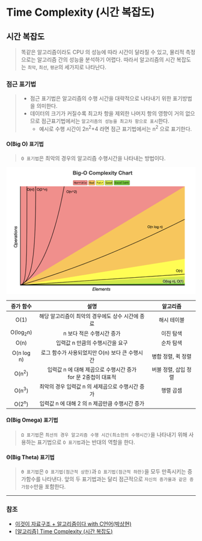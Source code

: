 # Time Complexity (시간 복잡도)

## 시간 복잡도
> 똑같은 알고리즘이라도 CPU 의 성능에 따라 시간이 달라질 수 있고, 물리적 측정으로는 알고리즘 간의 성능을 분석하기 어렵다.
> 따라서 알고리즘의 시간 복잡도는 `최악`, `최선`, `평균`의 세가지로 나타난다.

### 점근 표기법
> * 점근 표기법은 알고리즘의 수행 시간을 대략적으로 나타내기 위한 표기방법을 의미한다.
> * 데이터의 크기가 커질수록 최고차 항을 제외한 나머지 항의 영향이 거의 없으므로 점근표기법에서는 `알고리즘의 성능을 최고차 항으로 표시`한다.
>    * 예시로 수행 시간이 2n<sup>2</sup>+4 라면 점근 표기법에서는 n<sup>2</sup> 으로 표기한다.

#### O(Big O) 표기법
> `O 표기법`은 최악의 경우의 알고리즘 수행시간을 나타내는 방법이다.

![Time_Complexity_1.png](image%2FTime_Complextiy%2FTime_Complexity_1.png)

|        증가 함수        |                     설명                     |     알고리즘     |
|:-------------------:|:------------------------------------------:|:------------:|
|        O(1)         |        해당 알고리즘이 최악의 경우에도 상수 시간에 종료         |    해시 테이블    |
| O(log<sub>2</sub>n) |              n 보다 적은 수행시간 증가               |    이진 탐색     |
|        O(n)         |             입력값 n 만큼의 수행시간을 요구             |    순차 탐색     |
|     O(n log n)      |        로그 함수가 사용되었지만 O(n) 보다 큰 수행시간        | 병합 정렬, 퀵 정렬  |
|  O(n<sup>2</sup>)   | 입력값 n 에 대해 제곱으로 수행시간 증가<br/>for 문 2중첩이 대표적 | 버블 정렬, 삽입 정렬 |
|  O(n<sup>3</sup>)   |        최악의 경우 입력값 n 의 세제곱으로 수행시간 증가        |    행렬 곱셈     |
|  O(2<sup>n</sup>)   |       입력값 n 에 대해 2 의 n 제곱만큼 수행시간 증가        ||

#### Ω(Big Omega) 표기법
> `Ω 표기법`은 `최선의 경우 알고리즘 수행 시간(최소한의 수행시간)`을 나타내기 위해 사용하는 표기법으로 `O 표기법`과는 반대의 역할을 한다.

#### Θ(Big Theta) 표기법
> `Θ 표기법`은 `O 표기법(점근적 상한)`과 `Ω 표기법(점근적 하한)`을 모두 만족시키는 증가함수를 나타낸다.
> 앞의 두 표기법과는 달리 점근적으로 `자신의 증가율과 같은 증가함수`만을 포함한다.
---
### 참조
* [이것이 자료구조 + 알고리즘이다 with C언어(박상현)](http://www.yes24.com/Product/Goods/111362116)
* [[알고리즘] Time Complexity (시간 복잡도)](https://hanamon.kr/%EC%95%8C%EA%B3%A0%EB%A6%AC%EC%A6%98-time-complexity-%EC%8B%9C%EA%B0%84-%EB%B3%B5%EC%9E%A1%EB%8F%84/)
